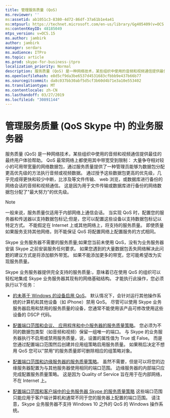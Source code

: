```yaml
---
title: 管理服务质量 (QoS)
ms.reviewer: ''
ms:assetid: ab1051c3-8380-4d72-86df-37a61b1e4a41
ms:mtpsurl: https://technet.microsoft.com/en-us/library/Gg405409(v=OCS.15)
ms:contentKeyID: 48185049
mtps_version: v=OCS.15
ms.author: jambirk
author: jambirk
manager: serdars
ms.audience: ITPro
ms.topic: article
ms.prod: skype-for-business-itpro
localization_priority: Normal
description: 服务质量 (QoS) 是一种网络技术，某些组织中使用的音频和视频通信提供最佳的最终用户体验帮助。
ms.openlocfilehash: e8d5cf9da3be6537d4531683cfbbb9e437b66b77
ms.sourcegitcommit: da8c037bb30abf5d5cf3b60d4b71e3a10e553402
ms.translationtype: MT
ms.contentlocale: zh-CN
ms.lasthandoff: 03/27/2019
ms.locfileid: "30891144"
---
```

# <a name="managing-quality-of-service-qos-in-skype-for-business-server"></a>管理服务质量 (QoS Skype 中) 的业务服务器


服务质量 (QoS) 是一种网络技术，某些组织中使用的音频和视频通信提供最佳的最终用户体验帮助。 QoS 最常网络上都使用其中带宽受到限制： 大量争夺相对较小的可用带宽量的网络数据包，通过服务质量提供了一种管理员能够为数据包分配更高优先级的方法执行音频或视频数据。 通过授予这些数据包更高的优先级，几乎完成得更快和较少中断，比涉及等文件传输、 web 浏览，或数据库进行备份的网络会话的音频和视频通信。 这是因为用于文件传输或数据库进行备份的网络数据包分配了"最大努力"的优先级。


> [!NOTE]  
> 一般来说，服务质量仅适用于内部网络上通信会话。 当实现 QoS 时，配置您的服务器和传送器以支持数据包标记;但是，您可以配置这些设备以支持数据包标记以特定方式。 不能假定在 Internet 上或其他网络上，将支持的服务质量。 即使质量如果服务支持其他网络，则不能保证 QoS 将配置网络上配置服务的方式相同。

Skype 业务服务器不需要的服务质量;如果您当前未使用 QoS，没有为业务服务器安装 Skype 之前安装服务任何要求。 如果您遇到的大量数据包丢失网络解决此问题的建议方式是将添加额外带宽。 如果不能添加更多的带宽，您可能希望改为实现服务质量。

Skype 业务服务器提供完全支持的服务质量:，意味着已在使用 QoS 的组织可以轻松地集成 Skype 业务服务器其现有的网络基础结构。 才能执行此操作，您必须执行以下任务：

  - [的未基于 Windows 的设备启用 QoS](enabling-qos-for-devices-that-are-not-based-on-windows.md)。 默认情况下，会针对运行其他操作系统的计算机和其他设备（如 iPhone）禁用 QoS。 尽管可以使用 Skype 业务服务器启用和禁用的服务质量的设备，您通常不能使用该产品可修改使用这些设备的 DSCP 代码。

  - [配置端口范围和会议、 应用程序和中介服务器的服务质量策略](configuring-port-ranges-for-your-conferencing-application-and-mediation-servers.md)。 您必须为不同的数据包类型（如音频和视频）保留一组唯一的端口。 与 Skype 的业务服务器执行不启用或禁用服务质量，说，设置的属性值为 True 或 False。 而是您通过配置端口范围然后创建并应用组策略启用服务质量。 如果稍后决定不想用 QoS 您可以"禁用"的服务质量即可删除相应的组策略对象。

  - [配置端口范围和边缘服务器的服务质量策略](configuring-port-ranges-for-your-edge-servers.md)。 虽然不需要，但是可以将您的边缘服务器配置为与其他服务器使用相同的端口范围。 边缘服务器的内部端只应完成配置服务质量策略。 这是因为 Quality of Service 旨在用于在内部网络，不在 Internet 上。

- [配置端口范围和客户端中的业务服务器 Skype 的服务质量策略](configuring-port-ranges-for-your-skype-clients.md) 这些端口范围只能应用于客户端计算机和通常不同于您的服务器上配置的端口范围。 请注意，Skype 业务服务器不支持 Windows 10 之外的 QoS 的 Windows 操作系统。


